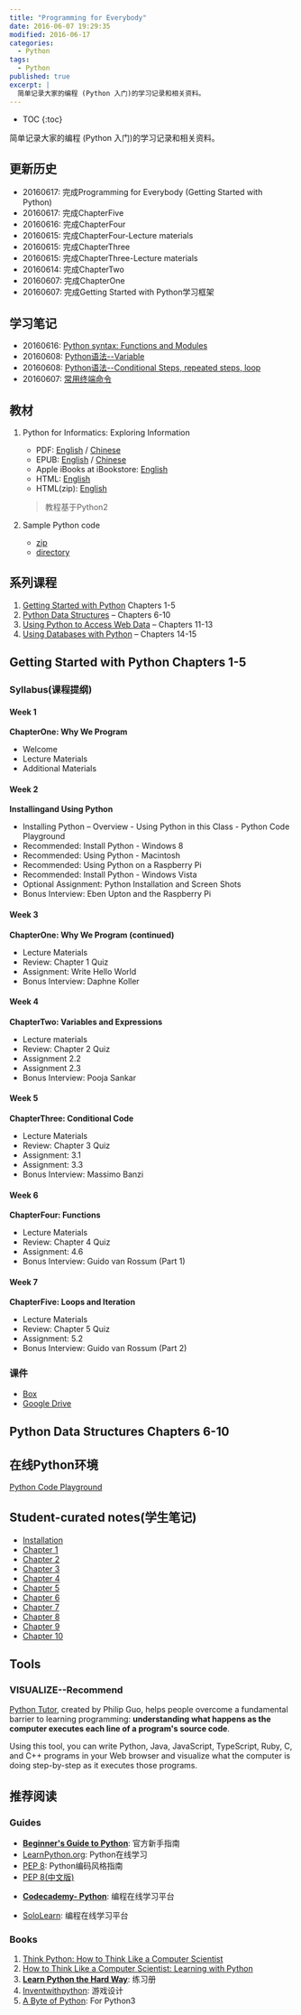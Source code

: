```yaml
---
title: "Programming for Everybody"
date: 2016-06-07 19:29:35
modified: 2016-06-17
categories:
  - Python
tags:
  - Python
published: true
excerpt: |
  简单记录大家的编程 (Python 入门)的学习记录和相关资料。
---
```


* TOC
{:toc}

简单记录大家的编程 (Python 入门)的学习记录和相关资料。

## 更新历史

* 20160617: 完成Programming for Everybody (Getting Started with Python)
* 20160617: 完成ChapterFive
* 20160616: 完成ChapterFour
* 20160615: 完成ChapterFour-Lecture materials
* 20160615: 完成ChapterThree
* 20160615: 完成ChapterThree-Lecture materials
* 20160614: 完成ChapterTwo
* 20160607: 完成ChapterOne
* 20160607: 完成Getting Started with Python学习框架

## 学习笔记

* 20160616: [Python syntax: Functions and Modules][4]
* 20160608: [Python语法--Variable][3]
* 20160608: [Python语法--Conditional Steps, repeated steps, loop][2]
* 20160607: [常用终端命令][1]

[1]: http://puhemo.xyz/2016/06/07/commands/
[2]: http://puhemo.xyz/2016/06/08/python-loop/
[3]: http://puhemo.xyz/2016/06/08/python-variable/
[4]: http://puhemo.xyz/code/python-functions/

## 教材

1. Python for Informatics: Exploring Information

   - PDF: [English][01]  / [Chinese][02]
   - EPUB: [English][03]  / [Chinese][04]
   - Apple iBooks at iBookstore:  [English][05]
   - HTML:  [English][06]
   - HTML(zip):  [English][07]

   > 教程基于Python2

2. Sample Python code

   - [zip][08]
   - [directory ][09]

[01]: https://app.box.com/s/dxpymx5bpg4bpdzikrymr6bsewoj1ps2
[02]: https://app.box.com/s/0vmk91yvhwf4cfto80j60rvaqjnhrgmt
[03]: https://app.box.com/s/sp3y1mfgze8126uftdy1t2qkfh5u2j9u
[04]: https://app.box.com/s/od2ht6qfyf8xod9e934g02odvw0dsvtm
[05]: http://itunes.apple.com/us/book/python-for-informatics/id554638579?mt=13
[06]: http://www.pythonlearn.com/html-270/
[07]: https://app.box.com/s/08t8edoaxmtt8zxnd1f1fd3095ghzl71
[08]: https://app.box.com/s/37dtj1xd64zrukqmwa8guk76m8fd5tke
[09]: http://www.pythonlearn.com/code/

## 系列课程

1. [Getting Started with Python][11] Chapters 1-5
2. [Python Data Structures][12] – Chapters 6-10
3. [Using Python to Access Web Data][13] – Chapters 11-13
4. [Using Databases with Python][14] – Chapters 14-15

[11]: https://www.coursera.org/learn/python
[12]: https://www.coursera.org/learn/python-data
[13]: https://www.coursera.org/learn/python-network-data
[14]: https://www.coursera.org/learn/python-databases

## Getting Started with Python Chapters 1-5

### Syllabus(课程提纲)

#### **Week 1**

**ChapterOne: Why We Program**

- Welcome
- Lecture     Materials
- Additional     Materials

#### **Week 2**

**Installingand Using Python**
- Installing     Python – Overview
   \-  Using Python in this Class
   \-  Python Code Playground
- Recommended:     Install Python - Windows 8
- Recommended:     Using Python - Macintosh
- Recommended:     Using Python on a Raspberry Pi
- Recommended:     Install Python - Windows Vista
- Optional     Assignment: Python Installation and Screen Shots
- Bonus     Interview: Eben Upton and the Raspberry Pi

#### **Week 3**

**ChapterOne: Why We Program (continued)**

- Lecture     Materials
- Review:     Chapter 1 Quiz
- Assignment:     Write Hello World
- Bonus     Interview: Daphne Koller

#### **Week 4**

**ChapterTwo: Variables and Expressions**

- Lecture     materials
- Review:     Chapter 2 Quiz
- Assignment     2.2 
- Assignment     2.3 
- Bonus     Interview: Pooja Sankar

#### **Week 5**

**ChapterThree: Conditional Code**

- Lecture     Materials
- Review:     Chapter 3 Quiz
- Assignment:     3.1 
- Assignment:     3.3 
- Bonus     Interview: Massimo Banzi

#### **Week 6**

**ChapterFour: Functions**

- Lecture     Materials
- Review:     Chapter 4 Quiz
- Assignment:     4.6 
- Bonus     Interview: Guido van Rossum (Part 1)

#### **Week 7**

**ChapterFive: Loops and Iteration**

- Lecture     Materials
- Review:     Chapter 5 Quiz
- Assignment:     5.2 
- Bonus Interview: Guido van Rossum (Part 2)

### 课件

- [Box](https://app.box.com/s/q2gg8vc4i1m666eymokoun9xa4q0oh6x)
- [Google Drive](https://drive.google.com/folderview?id=0B7X1ycQalUnyWXg2MVhTbEZFT28&usp=sharing)
 
## Python Data Structures Chapters 6-10

## 在线Python环境

[Python Code Playground](https://pr4e.dr-chuck.com/tsugi/mod/pythonauto/index.php?PHPSESSID=9ea284242fb711aa903999a768bb1fae)

## Student-curated notes(学生笔记)

- [Installation](https://share.coursera.org/wiki/index.php/Pythonlearn:resources-install)
- [Chapter 1](https://share.coursera.org/wiki/index.php/Pythonlearn:resources-week01)
- [Chapter 2](https://share.coursera.org/wiki/index.php/Pythonlearn:resources-week02)
- [Chapter 3](https://share.coursera.org/wiki/index.php/Pythonlearn:resources-week03)
- [Chapter 4](https://share.coursera.org/wiki/index.php/Pythonlearn:resources-week04)
- [Chapter 5](https://share.coursera.org/wiki/index.php/Pythonlearn:resources-week05)
- [Chapter 6](https://share.coursera.org/wiki/index.php/Pythonlearn:resources-week06)
- [Chapter 7](https://share.coursera.org/wiki/index.php/Pythonlearn:resources-week07)
- [Chapter 8](https://share.coursera.org/wiki/index.php/Pythonlearn:resources-week08)
- [Chapter 9](https://share.coursera.org/wiki/index.php/Pythonlearn:resources-week09)
- [Chapter 10](https://share.coursera.org/wiki/index.php/Pythonlearn:resources-week10)

## Tools

### VISUALIZE--**Recommend**

[Python Tutor](http://www.pythontutor.com/), created by Philip Guo, helps people overcome a fundamental barrier to learning programming: **understanding what happens as the computer executes each line of a program's source code**.

Using this tool, you can write Python, Java, JavaScript, TypeScript, Ruby, C, and C++ programs in your Web browser and visualize what the computer is doing step-by-step as it executes those programs. 

## 推荐阅读

### Guides

- [**Beginner's Guide to Python**](https://wiki.python.org/moin/BeginnersGuide): 官方新手指南
- [LearnPython.org](http://www.learnpython.org): Python在线学习
- [PEP 8](http://legacy.python.org/dev/peps/pep-0008/#imports): Python编码风格指南
- [PEP 8(中文版)](http://damnever.github.io/2015/04/24/PEP8-style-guide-for-python-code/)
* [**Codecademy- Python**][23]: 编程在线学习平台
- [SoloLearn](http://sololearn.com/Play/Python ): 编程在线学习平台

### Books

1. [Think Python: How to Think Like a Computer Scientist](http://greenteapress.com/wp/think-python/)
2. [How to Think Like a Computer Scientist: Learning with Python][24]
3. [**Learn Python the Hard Way**][21]: 练习册
4. [Inventwithpython](http://inventwithpython.com/): 游戏设计
5. [A Byte of Python][22]: For Python3

[21]: http://learnpythonthehardway.org/book/index.html
[22]: http://python.swaroopch.com/
[23]: http://www.codecademy.com/en/tracks/python/resume
[24]: http://openbookproject.net/thinkcs/
